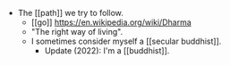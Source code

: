 - The [[path]] we try to follow.
  - [[go]] https://en.wikipedia.org/wiki/Dharma
  - "The right way of living".
  - I sometimes consider myself a [[secular buddhist]].
    - Update (2022): I'm a [[buddhist]].
